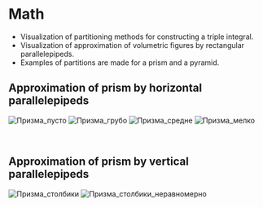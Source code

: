 # Math

<ul>
  <li>Visualization of partitioning methods for constructing a triple integral.</li>
  <li>Visualization of approximation of volumetric figures by rectangular parallelepipeds.</li>
  <li>Examples of partitions are made for a prism and a pyramid.</li>
</ul>

## Approximation of prism by horizontal parallelepipeds

![Призма_пусто](https://user-images.githubusercontent.com/54866075/126548585-5da73d2d-5c75-484c-a609-b486a98b9c3c.png)
![Призма_грубо](https://user-images.githubusercontent.com/54866075/126548602-d405862d-9617-4ee7-a81f-aa72901feb5d.png)
![Призма_средне](https://user-images.githubusercontent.com/54866075/126548608-dcbf0982-4ab6-4d0d-9d09-72be33c0640b.png)
![Призма_мелко](https://user-images.githubusercontent.com/54866075/126548612-5c8409e7-8ec9-49fd-8bf5-d39169e8f235.png)

<br>

## Approximation of prism by vertical parallelepipeds

![Призма_столбики](https://user-images.githubusercontent.com/54866075/126548704-f2669c06-8426-4e6e-a564-bcb4ce6216e1.png)
![Призма_столбики_неравномерно](https://user-images.githubusercontent.com/54866075/126548708-bd62cb79-972b-47f0-b8c4-ab47fe516190.png)
